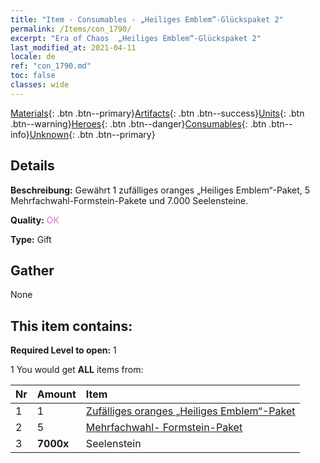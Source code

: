 ```yaml
---
title: "Item - Consumables - „Heiliges Emblem“-Glückspaket 2"
permalink: /Items/con_1790/
excerpt: "Era of Chaos  „Heiliges Emblem“-Glückspaket 2"
last_modified_at: 2021-04-11
locale: de
ref: "con_1790.md"
toc: false
classes: wide
---
```

 [Materials](/de/Items/){: .btn .btn--primary}[Artifacts](/de/Items/Artifacts/){: .btn .btn--success}[Units](/de/Items/Units/){: .btn .btn--warning}[Heroes](/de/Items/Heroes/){: .btn .btn--danger}[Consumables](/de/Items/Consumables/){: .btn .btn--info}[Unknown](/de/Items/Unknown/){: .btn .btn--primary}

## Details
 **Beschreibung:** Gewährt 1 zufälliges oranges „Heiliges Emblem“-Paket, 5 Mehrfachwahl-Formstein-Pakete und 7.000 Seelensteine.

 **Quality:** <span style="color: #DA70D6">OK</span>

 **Type:** Gift

## Gather

  None

## This item contains:

 **Required Level to open:** 1

 1 You would get **ALL** items  from:

  | Nr | Amount |     Item    |
  |:---|:-------|:------------|
  | 1 | 1 | [Zufälliges oranges „Heiliges Emblem“-Paket](/de/Items/con_1794/) | 
  | 2 | 5 | [Mehrfachwahl- Formstein-Paket](/de/Items/con_1480/) | 
  | 3 |  **7000x** | Seelenstein  |  | 
